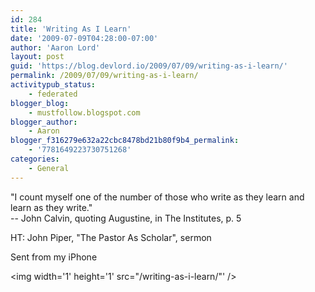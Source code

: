 ```yaml
---
id: 284
title: 'Writing As I Learn'
date: '2009-07-09T04:28:00-07:00'
author: 'Aaron Lord'
layout: post
guid: 'https://blog.devlord.io/2009/07/09/writing-as-i-learn/'
permalink: /2009/07/09/writing-as-i-learn/
activitypub_status:
    - federated
blogger_blog:
    - mustfollow.blogspot.com
blogger_author:
    - Aaron
blogger_f316279e632a22cbc8478bd21b80f9b4_permalink:
    - '7781649223730751268'
categories:
    - General
---
```


"I count myself one of the number of those who write as they learn and  <br>learn as they write."<br>-- John Calvin, quoting Augustine, in The Institutes, p. 5<p>HT: John Piper, "The Pastor As Scholar", sermon<p>Sent from my iPhone<div class="blogger-post-footer"><img width='1' height='1' src="/writing-as-i-learn/"' /></div>